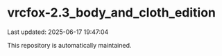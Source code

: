# vrcfox-2.3_body_and_cloth_edition

Last updated: 2025-06-17 19:47:04

This repository is automatically maintained.
